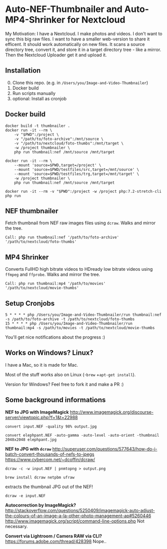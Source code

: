 # Auto-NEF-Thumbnailer and Auto-MP4-Shrinker for Nextcloud

My Motivation: I have a Nextcloud. I make photos and videos. I don't want to sync this big raw files. 
I want to have a smaller web-version to share it efficent. It should work automatically on new files.
It scans a source directory tree, convert it, and store it in a target directory tree - like a mirror.
Then the Nextcloud Uploader get it and upload it.

## Installation

0. Clone this repo.  (e.g. in `/Users/you/Image-and-Video-Thumbnailer`)
1. Docker build
2. Run scripts manually
3. optional: Install as cronjob

## Docker build

```
docker build -t thumbnailer .
docker run -it --rm \
    -v "$PWD":/project \
    -v "/path/to/foto-archive":/mnt/source \
    -v "/path/to/nextcloud/foto-thumbs":/mnt/target \
    -w /project thumbnailer \
    php run thumbnail:nef /mnt/source /mnt/target

docker run -it --rm \
    --mount 'source=$PWD,target=/project' \
    --mount 'source=$PWD/testfiles/src,target=/mnt/source' \
    --mount 'source=$PWD/testfiles/trg,target=/mnt/target' \
    -w /project thumbnailer \
    php run thumbnail:nef /mnt/source /mnt/target

docker run -it --rm -v "$PWD":/project -w /project php:7.2-stretch-cli php run

```


## NEF thumbnailer

Fetch thumbnail from NEF raw images files using `dcraw`. Walks and mirror the tree.

```
Call: php run thumbnail:nef '/path/to/foto-archive' '/path/to/nextcloud/foto-thumbs'
```

## MP4 Shrinker

Converts FullHD high bitrate videos to HDready low bitrate videos using `ffmpeg` and `ffprobe`. Walks and mirror the tree.

```
Call: php run thumbnail:mp4 '/path/to/movies' '/path/to/nextcloud/movie-thumbs'
```

## Setup Cronjobs
```
5 * * * * php /Users/you/Image-and-Video-Thumbnailer/run thumbnail:nef -s /path/to/foto-archive -t /path/to/nextcloud/foto-thumbs
15 * * * * php /Users/you/Image-and-Video-Thumbnailer/run thumbnail:mp4 -s /path/to/movies -t /path/to/nextcloud/movie-thumbs
```

You'll get nice notifications about the progress :)

## Works on Windows? Linux?

I have a Mac, so it is made for Mac. 

Most of the stuff works also on Linux (-`brew` +`apt-get install`).

Version for Windows? Feel free to fork it and make a PR :)


## Some background informations

**NEF to JPG with ImageMagick**
http://www.imagemagick.org/discourse-server/viewtopic.php?f=1&t=22988

```
convert input.NEF -quality 98% output.jpg

convert elephpant.NEF -auto-gamma -auto-level -auto-orient -thumbnail 2048x2048 elephpant.jpg
```

**NEF to JPG with `dcraw`**
http://superuser.com/questions/577643/how-do-i-batch-convert-thousands-of-nefs-to-jpegs
https://www.cybercom.net/~dcoffin/dcraw/

```
dcraw -c -w input.NEF | pnmtopng > output.png

brew install dcraw netpbm ufraw
```

extracts the thumbnail JPG out of the NEF!
```
dcraw -e input.NEF 
```


**Autocorrection by ImageMagick?**
http://stackoverflow.com/questions/5250409/imagemagick-auto-adjust-the-colours-of-an-image-a-la-other-photo-management-ap#5260446
http://www.imagemagick.org/script/command-line-options.php
Not necessary.

**Convert via Lightroom / Camera RAW via CLI?**
https://forums.adobe.com/thread/428398
Nope..
